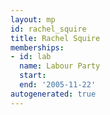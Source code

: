 ```yaml
---
layout: mp
id: rachel_squire
title: Rachel Squire
memberships:
- id: lab
  name: Labour Party
  start: 
  end: '2005-11-22'
autogenerated: true
---
```

